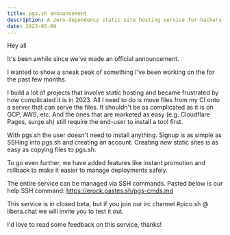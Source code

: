 ```yaml
---
title: pgs.sh announcement
description: A zero-dependency static site hosting service for hackers
date: 2023-05-09
---
```


Hey all

It's been awhile since we've made an official announcement.

I wanted to show a sneak peak of something I've been working on the for the past
few months.

I build a lot of projects that involve static hosting and became frustrated by
how complicated it is in 2023. All I need to do is move files from my CI onto a
server that can serve the files. It shouldn't be as complicated as it is on GCP,
AWS, etc. And the ones that are marketed as easy (e.g. Cloudflare Pages,
surge.sh) still require the end-user to install a tool first.

With pgs.sh the user doesn't need to install anything. Signup is as simple as
SSHing into pgs.sh and creating an account. Creating new static sites is as easy
as copying files to pgs.sh.

To go even further, we have added features like instant promotion and rollback
to make it easier to manage deployments safely.

The entire service can be managed via SSH commands. Pasted below is our help SSH
command: https://erock.pastes.sh/pgs-cmds.md

This service is in closed beta, but if you join our irc channel #pico.sh @
libera.chat we will invite you to test it out.

I'd love to read some feedback on this service, thanks!
